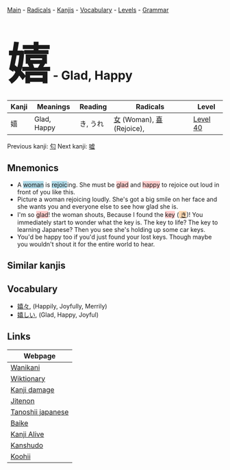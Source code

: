 <style> bigfont {font-size: 100px}</style>
[Main](../README.md) -
[Radicals](../radicals.md) -
[Kanjis](../kanjis.md) -
[Vocabulary](../vocabulary.md) -
[Levels](../levels.md) -
[Grammar](../grammar.md)
# <bigfont> 嬉</bigfont> - Glad, Happy 

| Kanji | Meanings | Reading | Radicals | Level |
| --- | --- | --- | --- | --- |
| 嬉 | Glad, Happy | き, うれ | [女](../radicals/女.md) (Woman), [喜](../radicals/喜.md) (Rejoice),  | [Level 40](../levels/wk_level40.md) |

Previous kanji: [匂](匂.md) Next kanji: [嘘](嘘.md) 

## Mnemonics
 * A <span style="background-color:#ADD8E6"> woman</span> is <span style="background-color:#ADD8E6"> rejoic</span>ing. She must be <span style="background-color:#ffcccb"> glad</span> and <span style="background-color:#ffcccb"> happy</span> to rejoice out loud in front of you like this.
* Picture a woman rejoicing loudly. She's got a big smile on her face and she wants you and everyone else to see how glad she is.
* I'm so <span style="background-color:#ffcccb"> glad</span>! the woman shouts, Because I found the <span style="background-color:#ffcccb"> key</span> (<span style="background-color:#fed8b1"> [き](https://jisho.org/search/き)</span>)! You immediately start to wonder what the key is. The key to life? The key to learning Japanese? Then you see she's holding up some car keys.
* You'd be happy too if you'd just found your lost keys. Though maybe you wouldn't shout it for the entire world to hear.


## Similar kanjis
 


## Vocabulary
 * [嬉々](../vocabulary/嬉.md), (Happily, Joyfully, Merrily)
* [嬉しい](../vocabulary/嬉.md), (Glad, Happy, Joyful)



## Links 

| Webpage |
| --- |
| [Wanikani          ](https://www.wanikani.com/kanji/嬉) |
| [Wiktionary        ](https://en.wiktionary.org/wiki/嬉) |
| [Kanji damage      ](http://www.kanjidamage.com/kanji/search?utf8=✓&q=嬉) |
| [Jitenon           ](https://jitenon.com/kanji/嬉) |
| [Tanoshii japanese ](https://www.tanoshiijapanese.com/dictionary/kanji.cfm?k=嬉) |
| [Baike             ](https://baike.baidu.com/item/嬉) |
| [Kanji Alive       ](https://app.kanjialive.com/嬉) |
| [Kanshudo          ](https://www.kanshudo.com/searchmn?q=嬉) |
| [Koohii            ](https://kanji.koohii.com/study/kanji/嬉) |
